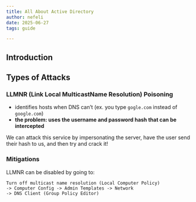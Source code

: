 ```yaml
---
title: All About Active Directory
author: nefeli
date: 2025-06-27
tags: guide

---
```


## Introduction

## Types of Attacks

### LLMNR (Link Local MulticastName Resolution) Poisoning

- identifies hosts when DNS can’t (ex. you type `gogle.com` instead of `google.com`)
- **the problem: uses the username and password hash that can be intercepted**

We can attack this service by impersonating the server, have the user send their hash to us, and then try and crack it!

### Mitigations

LLMNR can be disabled by going to:

```
Turn off multicast name resolution (Local Computer Policy)
-> Computer Config -> Admin Templates -> Network
-> DNS Client (Group Policy Editor)
```
